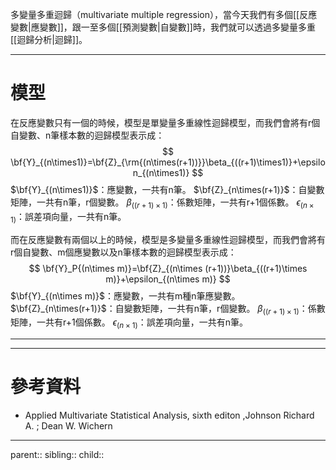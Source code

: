 多變量多重迴歸（multivariate multiple regression），當今天我們有多個[[反應變數|應變數]]，跟一至多個[[預測變數|自變數]]時，我們就可以透過多變量多重[[迴歸分析|迴歸]]。
- - -
# 模型
在反應變數只有一個的時候，模型是單變量多重線性迴歸模型，而我們會將有r個自變數、n筆樣本數的迴歸模型表示成：
$$
\bf{Y}_{(n\times1)}=\bf{Z}_{\rm{(n\times(r+1))}}\beta_{((r+1)\times1)}+\epsilon_{(n\times1)}
$$
$\bf{Y}_{(n\times1)}$：應變數，一共有n筆。
$\bf{Z}_{n\times(r+1)}$：自變數矩陣，一共有n筆，r個變數。
$\beta_{((r+1)\times1)}$：係數矩陣，一共有r+1個係數。
$\epsilon_{(n\times1)}$：誤差項向量，一共有n筆。


而在反應變數有兩個以上的時候，模型是多變量多重線性迴歸模型，而我們會將有r個自變數、m個應變數以及n筆樣本數的迴歸模型表示成：
$$
\bf{Y}_P{(n\times m)}=\bf{Z}_{(n\times (r+1))}\beta_{((r+1)\times m)}+\epsilon_{(n\times m)}
$$
$\bf{Y}_{(n\times m)}$：應變數，一共有m種n筆應變數。
$\bf{Z}_{n\times(r+1)}$：自變數矩陣，一共有n筆，r個變數。
$\beta_{((r+1)\times1)}$：係數矩陣，一共有r+1個係數。
$\epsilon_{(n\times1)}$：誤差項向量，一共有n筆。

- - -

- - -
# 參考資料
- Applied Multivariate Statistical Analysis, sixth editon ,Johnson Richard A. ;  Dean W. Wichern
- - -
parent::
sibling::
child::